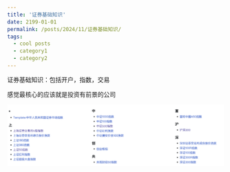 ```yaml
---
title: '证券基础知识'
date: 2199-01-01
permalink: /posts/2024/11/证券基础知识/
tags:
  - cool posts
  - category1
  - category2
---
```


证券基础知识：包括开户，指数，交易


感觉最核心的应该就是投资有前景的公司

![示例图片](images/blog/example_securities.png)